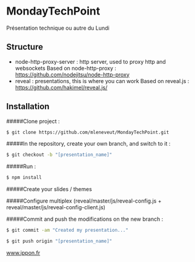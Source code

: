 MondayTechPoint
===============

Présentation technique ou autre du Lundi

## Structure
- node-http-proxy-server : http server, used to proxy http and websockets
Based on node-http-proxy : https://github.com/nodejitsu/node-http-proxy
- reveal : presentations, this is where you can work
Based on reveal.js : https://github.com/hakimel/reveal.js/

## Installation

#####Clone project : 
```sh
$ git clone https://github.com/mleneveut/MondayTechPoint.git
```

#####In the repository, create your own branch, and switch to it :
```sh
$ git checkout -b "[presentation_name]"
```
#####Run : 
```sh
$ npm install
```
#####Create your slides / themes

#####Configure multiplex (reveal/master/js/reveal-config.js + reveal/master/js/reveal-config-client.js)

#####Commit and push the modifications on the new branch :

```sh
$ git commit -am "Created my presentation..."
```
```sh
$ git push origin "[presentation_name]"
```



www.ippon.fr

